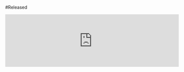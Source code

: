 
#Released

<iframe frameborder="0" src="https://itch.io/embed/303489?link_color=ff004d" width="552" height="167"></iframe>
